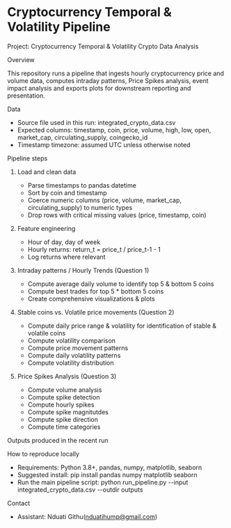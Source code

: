 
# Cryptocurrency Temporal & Volatility Pipeline

Project: Cryptocurrency Temporal & Volatility Crypto Data Analysis


Overview

This repository runs a pipeline that ingests hourly cryptocurrency price and volume data, computes intraday patterns, Price Spikes analysis, event impact analysis and exports plots for downstream reporting and presentation.

Data

- Source file used in this run: integrated_crypto_data.csv
- Expected columns: timestamp, coin, price, volume, high, low, open, market_cap, circulating_supply, coingecko_id
- Timestamp timezone: assumed UTC unless otherwise noted

Pipeline steps

1. Load and clean data
   - Parse timestamps to pandas datetime
   - Sort by coin and timestamp
   - Coerce numeric columns (price, volume, market_cap, circulating_supply) to numeric types
   - Drop rows with critical missing values (price, timestamp, coin)

2. Feature engineering
   - Hour of day, day of week
   - Hourly returns: return_t = price_t / price_t-1 - 1
   - Log returns where relevant

3. Intraday patterns / Hourly Trends  (Question 1)
   - Compute average daily volume to identify top 5 & bottom 5 coins
   - Compute best trades for top 5 * bottom 5 coins
   - Create comprehensive visualizations & plots

4. Stable coins vs. Volatile price movements (Question 2)
   - Compute daily price range & volatility for identification of stable & volatile coins
   - Compute volatility comparison
   - Compute price movement patterns
   - Compute daily volatility patterns
   - Compute volatility distribution

5. Price Spikes Analysis (Question 3)
   - Compute volume analysis
   - Compute spike detection
   - Compute hourly spikes
   - Compute spike magnitutdes
   - Compute spike direction
   - Compute time categories


Outputs produced in the recent run


How to reproduce locally

- Requirements: Python 3.8+, pandas, numpy, matplotlib, seaborn
- Suggested install: pip install pandas numpy matplotlib seaborn
- Run the main pipeline script: python run_pipeline.py --input integrated_crypto_data.csv --outdir outputs





Contact

- Assistant: Nduati Githu(nduatihump@gmail.com)


